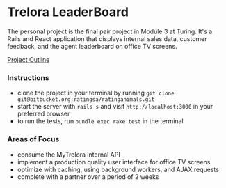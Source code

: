 # Trelora LeaderBoard

The personal project is the final pair project in Module 3 at Turing. It's a Rails and React application that displays internal sales data, customer feedback, and the agent leaderboard on office TV screens.

[Project Outline](https://github.com/turingschool/lesson_plans/blob/master/ruby_03-professional_rails_applications/self_directed_project.md)

### Instructions

* clone the project in your terminal by running `git clone git@bitbucket.org:ratingsa/ratinganimals.git`
* start the server with `rails s` and visit `http://localhost:3000` in your preferred browser
* to run the tests, run `bundle exec rake test` in the terminal

### Areas of Focus

* consume the MyTrelora internal API
* implement a production quality user interface for office TV screens
* optimize with caching, using background workers, and AJAX requests
* complete with a partner over a period of 2 weeks